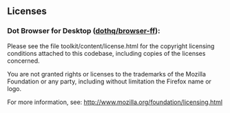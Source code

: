 ## Licenses

### Dot Browser for Desktop ([dothq/browser-ff](https://github.com/dothq/browser-ff)):

Please see the file toolkit/content/license.html for the copyright licensing
conditions attached to this codebase, including copies of the licenses
concerned.

You are not granted rights or licenses to the trademarks of the
Mozilla Foundation or any party, including without limitation the
Firefox name or logo.

For more information, see: http://www.mozilla.org/foundation/licensing.html
